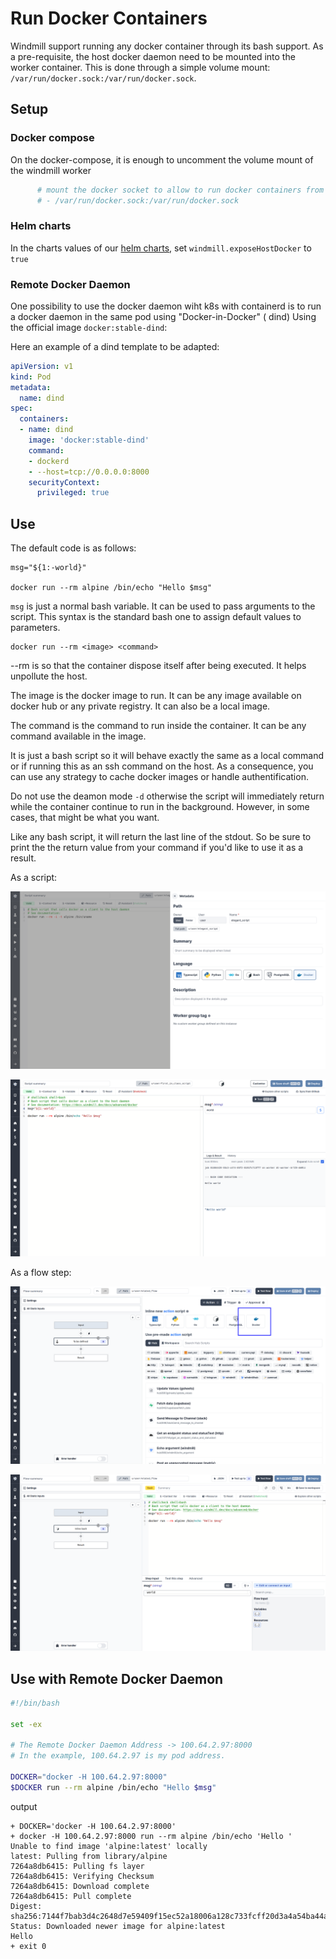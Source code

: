 # Run Docker Containers

Windmill support running any docker container through its bash support. As a pre-requisite, the host docker daemon need to be mounted into the worker container. This is done through a simple volume mount: `/var/run/docker.sock:/var/run/docker.sock`.

## Setup

### Docker compose

On the docker-compose, it is enough to uncomment the volume mount of the windmill worker

```dockerfile
      # mount the docker socket to allow to run docker containers from within the workers
      # - /var/run/docker.sock:/var/run/docker.sock
```

### Helm charts

In the charts values of our [helm charts](https://github.com/windmill-labs/windmill-helm-charts), set `windmill.exposeHostDocker` to `true`

### Remote Docker Daemon

One possibility to use the docker daemon wiht k8s with containerd is to run a docker daemon in the same pod using "Docker-in-Docker" ( dind) Using the official image `docker:stable-dind`:

Here an example of a dind template to be adapted:

```yaml
apiVersion: v1
kind: Pod
metadata:
  name: dind
spec:
  containers:
  - name: dind
    image: 'docker:stable-dind'
    command:
    - dockerd
    - --host=tcp://0.0.0.0:8000
    securityContext:
      privileged: true
```


## Use

The default code is as follows:

```
msg="${1:-world}"

docker run --rm alpine /bin/echo "Hello $msg"
```

`msg` is just a normal bash variable. It can be used to pass arguments to the script. This syntax is the standard bash one to assign default values to parameters.

```
docker run --rm <image> <command>
```

--rm is so that the container dispose itself after being executed. It helps unpollute the host.

The image is the docker image to run. It can be any image available on docker hub or any private registry. It can also be a local image.

The command is the command to run inside the container. It can be any command available in the image.

It is just a bash script so it will behave exactly the same as a local command or if running this as an ssh command on the host. As a consequence, you can use any strategy to cache docker images or handle authentification.

Do not use the deamon mode `-d` otherwise the script will immediately return while the container continue to run in the background. However, in some cases, that might be what you want.

Like any bash script, it will return the last line of the stdout. So be sure to print the the return value from your command if you'd like to use it as a result.

As a script:

![script 1](./as_script.png.webp)

![script 2](./as_script2.png.webp)

As a flow step:

![flow step 1](./as_flow.png.webp)

![flow step 2](./as_flow2.png.webp)

## Use with Remote Docker Daemon

```bash
#!/bin/bash

set -ex

# The Remote Docker Daemon Address -> 100.64.2.97:8000
# In the example, 100.64.2.97 is my pod address.

DOCKER="docker -H 100.64.2.97:8000"
$DOCKER run --rm alpine /bin/echo "Hello $msg"
```

output

```log
+ DOCKER='docker -H 100.64.2.97:8000'
+ docker -H 100.64.2.97:8000 run --rm alpine /bin/echo 'Hello '
Unable to find image 'alpine:latest' locally
latest: Pulling from library/alpine
7264a8db6415: Pulling fs layer
7264a8db6415: Verifying Checksum
7264a8db6415: Download complete
7264a8db6415: Pull complete
Digest: sha256:7144f7bab3d4c2648d7e59409f15ec52a18006a128c733fcff20d3a4a54ba44a
Status: Downloaded newer image for alpine:latest
Hello 
+ exit 0
```
